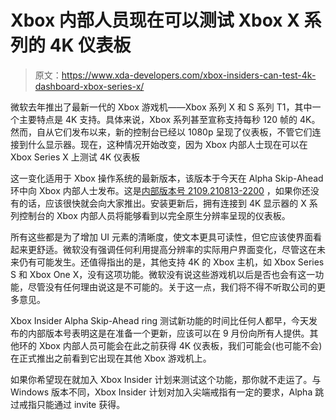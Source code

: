 # Xbox 内部人员现在可以测试 Xbox X 系列的 4K 仪表板

> 原文：<https://www.xda-developers.com/xbox-insiders-can-test-4k-dashboard-xbox-series-x/>

微软去年推出了最新一代的 Xbox 游戏机——Xbox 系列 X 和 S 系列 T1，其中一个主要特点是 4K 支持。具体来说，Xbox 系列甚至宣称支持每秒 120 帧的 4K。然而，自从它们发布以来，新的控制台已经以 1080p 呈现了仪表板，不管它们连接到什么显示器。现在，这种情况开始改变，因为 Xbox 内部人士现在可以在 Xbox Series X 上测试 4K 仪表板

这一变化适用于 Xbox 操作系统的最新版本，该版本于今天在 Alpha Skip-Ahead 环中向 Xbox 内部人士发布。这是[内部版本号 2109.210813-2200](https://news.xbox.com/en-us/2021/08/16/xbox-insider-release-notes-alpha-skip-ahead-2109-210813-2200/) ，如果你还没有的话，应该很快就会向大家推出。安装更新后，拥有连接到 4K 显示器的 X 系列控制台的 Xbox 内部人员将能够看到以完全原生分辨率呈现的仪表板。

所有这些都是为了增加 UI 元素的清晰度，使文本更具可读性，但它应该使界面看起来更舒适。微软没有强调任何利用提高分辨率的实际用户界面变化，尽管这在未来仍有可能发生。还值得指出的是，其他支持 4K 的 Xbox 主机，如 Xbox Series S 和 Xbox One X，没有这项功能。微软没有说这些游戏机以后是否也会有这一功能，尽管没有任何理由说这是不可能的。关于这一点，我们将不得不听取公司的更多意见。

Xbox Insider Alpha Skip-Ahead ring 测试新功能的时间比任何人都早，今天发布的内部版本号表明这是在准备一个更新，应该可以在 9 月份向所有人提供。其他环的 Xbox 内部人员可能会在此之前获得 4K 仪表板，我们可能会(也可能不会)在正式推出之前看到它出现在其他 Xbox 游戏机上。

如果你希望现在就加入 Xbox Insider 计划来测试这个功能，那你就不走运了。与 Windows 版本不同，Xbox Insider 计划对加入尖端戒指有一定的要求，Alpha 跳过戒指只能通过 invite 获得。